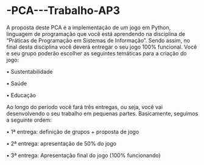 # -PCA---Trabalho-AP3
A proposta deste PCA é a implementação de um jogo em Python, linguagem
de programação que você está aprendendo na disciplina de “Práticas de
Programação em Sistemas de Informação”. Sendo assim, no final desta disciplina
você deverá entregar o seu jogo 100% funcional. Você e seu grupo poderão escolher
as seguintes temáticas para a criação do jogo:

• Sustentabilidade

• Saúde

• Educação

Ao longo do período você fará três entregas, ou seja, você vai desenvolvendo
o seu trabalho em pequenas partes. Basicamente, seguimos a seguinte ordem:

 • 1ª entrega: definição de grupos + proposta de jogo
 
 • 2ª entrega: apresentação de 50% do jogo
 
 • 3ª entrega: Apresentação final do jogo (100% funcionando)
